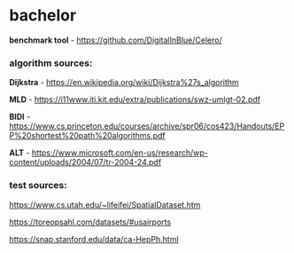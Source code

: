 # bachelor

**benchmark tool** - https://github.com/DigitalInBlue/Celero/

### algorithm sources:
**Dijkstra** - https://en.wikipedia.org/wiki/Dijkstra%27s_algorithm

**MLD** - https://i11www.iti.kit.edu/extra/publications/swz-umlgt-02.pdf

**BIDI** - https://www.cs.princeton.edu/courses/archive/spr06/cos423/Handouts/EPP%20shortest%20path%20algorithms.pdf

**ALT** - https://www.microsoft.com/en-us/research/wp-content/uploads/2004/07/tr-2004-24.pdf

### test sources:
https://www.cs.utah.edu/~lifeifei/SpatialDataset.htm

https://toreopsahl.com/datasets/#usairports

https://snap.stanford.edu/data/ca-HepPh.html
